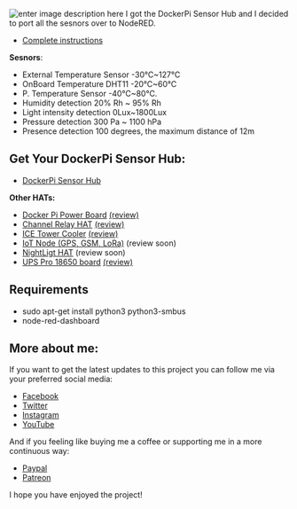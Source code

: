 ![enter image description here](https://notenoughtech.com/wp-content/uploads/2020/03/maxresdefault-12-980x551.jpg)
I got the DockerPi Sensor Hub and I decided to port all the sesnors over to NodeRED.

 - [Complete instructions](https://notenoughtech.com/raspberry-pi/dockerpi-sensor-hub/)

**Sesnors**:
-    External Temperature Sensor -30℃~127℃
-    OnBoard Temperature DHT11 -20℃~60℃
-    P. Temperature Sensor -40℃~80℃.
-    Humidity detection 20% Rh ~ 95% Rh
-    Light intensity detection 0Lux~1800Lux
-    Pressure detection 300 Pa ~ 1100 hPa
-    Presence detection 100 degrees, the maximum distance of 12m

## Get Your DockerPi Sensor Hub:

-    [DockerPi Sensor Hub](https://www.seeedstudio.com/DockerPi-Sensor-Hub-Development-Board-p-4101.html)

**Other HATs:**
-    [Docker Pi Power Board](http://bit.ly/2mCctyV) [(review)](https://notenoughtech.com/review/52pi-power-board/)
-    [Channel Relay HAT](http://bit.ly/2nciVwM) [(review)](https://notenoughtech.com/raspberry-pi/dockerpi-4-channel-relay/) 
-    [ICE Tower Cooler](http://bit.ly/2nciVwM) [(review)](https://notenoughtech.com/raspberry-pi/rpi-hat/how-cool-is-52pi-ice-cooling-tower/) 
-    [IoT Node (GPS, GSM, LoRa)](http://bit.ly/2mCI7fH) (review soon)
-    [NightLigt HAT](http://bit.ly/2nhRkup) (review soon)
-    [UPS Pro 18650 board](http://bit.ly/343OSYm) [(review)](https://notenoughtech.com/raspberry-pi/rpi-hat/ups-pro-hat/)

## Requirements

 - sudo apt-get install python3 python3-smbus
 - node-red-dashboard


 
 ## More about me:

If you want to get the latest updates to this project you can follow me via your preferred social media:

-   [Facebook](https://www.facebook.com/NotEnoughTECH/)
-   [Twitter](https://twitter.com/NotEnoughTECH)
-   [Instagram](https://www.instagram.com/notenoughtech/)
-   [YouTube](https://www.youtube.com/user/Polepositionpage)

And if you feeling like buying me a coffee or supporting me in a more continuous way:

-   [Paypal](https://www.paypal.me/notenoughtech)
-   [Patreon](https://www.patreon.com/NotEnoughTECH)

I hope you have enjoyed the project!